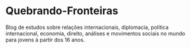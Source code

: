 # Quebrando-Fronteiras
Blog de estudos sobre relações internacionais, diplomacia, política internacional, economia, direito, análises e movimentos sociais no mundo para jovens à partir dos 16 anos.
